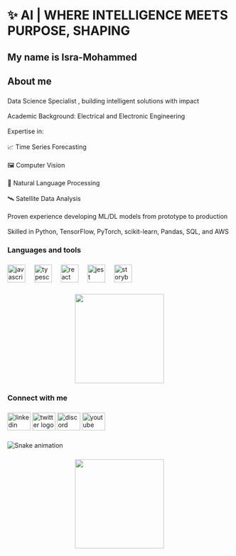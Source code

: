 <h1 align="left">✨   AI | WHERE INTELLIGENCE MEETS PURPOSE, SHAPING</h1>

###

<h2 align="left">My name is Isra-Mohammed</h2>

###

<h2 align="left">About me</h2>

###

<p align="left">Data Science Specialist , building intelligent solutions with impact<br><br>Academic Background: Electrical and Electronic Engineering<br><br>Expertise in:<br><br>📈 Time Series Forecasting<br><br>🖼️ Computer Vision<br><br>🧠 Natural Language Processing<br><br>🛰️ Satellite Data Analysis<br><br>Proven experience developing ML/DL models from prototype to production<br><br>Skilled in Python, TensorFlow, PyTorch, scikit-learn, Pandas, SQL, and AWS</p>

###

<h3 align="left">Languages and tools</h3>

###

<div align="left">
  <img src="https://cdn.jsdelivr.net/gh/devicons/devicon/icons/javascript/javascript-original.svg" height="40" alt="javascript logo"  />
  <img width="12" />
  <img src="https://cdn.jsdelivr.net/gh/devicons/devicon/icons/typescript/typescript-original.svg" height="40" alt="typescript logo"  />
  <img width="12" />
  <img src="https://cdn.jsdelivr.net/gh/devicons/devicon/icons/react/react-original.svg" height="40" alt="react logo"  />
  <img width="12" />
  <img src="https://cdn.jsdelivr.net/gh/devicons/devicon/icons/jest/jest-plain.svg" height="40" alt="jest logo"  />
  <img width="12" />
  <img src="https://cdn.jsdelivr.net/gh/devicons/devicon/icons/storybook/storybook-original.svg" height="40" alt="storybook logo"  />
</div>

###

<div align="center">
  <img height="200" src="https://media1.giphy.com/media/v1.Y2lkPTc5MGI3NjExY3BtMzZuaWZ4ejhmb2N5bHF2dXM1ZHp5am9wbWQ5emF5dWx3MmtmYSZlcD12MV9pbnRlcm5hbF9naWZfYnlfaWQmY3Q9Zw/5EiRZJNR7cgZwqncwM/giphy.gif"  />
</div>

###

<h3 align="left">Connect with me</h3>

###

<div align="left">
  <img src="https://raw.githubusercontent.com/maurodesouza/profile-readme-generator/master/src/assets/icons/social/linkedin/default.svg" width="52" height="40" alt="linkedin logo"  />
  <img src="https://raw.githubusercontent.com/maurodesouza/profile-readme-generator/master/src/assets/icons/social/twitter/default.svg" width="52" height="40" alt="twitter logo"  />
  <img src="https://raw.githubusercontent.com/maurodesouza/profile-readme-generator/master/src/assets/icons/social/discord/default.svg" width="52" height="40" alt="discord logo"  />
  <img src="https://raw.githubusercontent.com/maurodesouza/profile-readme-generator/master/src/assets/icons/social/youtube/default.svg" width="52" height="40" alt="youtube logo"  />
</div>

###

<img src="https://raw.githubusercontent.com/isra3366/Isra-Mohammed/isra3366/Isra-Mohammed/output/snake.svg" alt="Snake animation" />

###

<div align="center">
  <img height="200" src=" https://sdmntprsouthcentralus.oaiusercontent.com/files/00000000-fd28-61f7-a4e0-8bce896e90aa/raw?se=2025-04-23T10%3A54%3A17Z&sp=r&sv=2024-08-04&sr=b&scid=c5f62b9f-d9c5-55d4-bfb8-52c0b801687b&skoid=7c382de0-129f-486b-9922-6e4a89c6eb7d&sktid=a48cca56-e6da-484e-a814-9c849652bcb3&skt=2025-04-23T07%3A52%3A03Z&ske=2025-04-24T07%3A52%3A03Z&sks=b&skv=2024-08-04&sig=Hht285hrLdTbTLHGY56/thVdz/XKzet1sr9IDuFKYII%3D"  />
</div>

###
